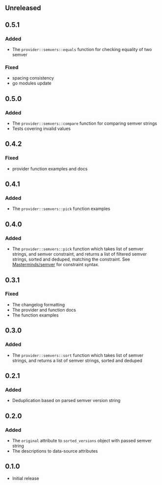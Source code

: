 ## Unreleased

## 0.5.1

### Added
- The  `provider::semvers::equals` function for checking equality of two semver

### Fixed
- spacing consistency
- go modules update

## 0.5.0

### Added
- The  `provider::semvers::compare` function for comparing semver strings
- Tests covering invalid values

## 0.4.2

### Fixed
- provider function examples and docs

## 0.4.1

### Added
- The `provider::semvers::pick` function examples

## 0.4.0

### Added
- The  `provider::semvers::pick` function which takes list of semver strings,
  and semver constraint, and returns a list of filtered semver strings, sorted and deduped,
  matching the constraint. See [Masterminds/semver](https://github.com/Masterminds/semver/tree/master?tab=readme-ov-file#checking-version-constraints) for constraint syntax.

## 0.3.1

### Fixed

- The changelog formatting
- The provider and function docs
- The function examples

## 0.3.0

### Added
- The  `provider::semvers::sort` function which takes list of semver strings,
  and returns a list of semver strings, sorted and deduped

## 0.2.1

### Added
- Deduplication based on parsed semver version string

## 0.2.0

### Added
- The `original` attribute to `sorted_versions` object with passed semver string
- The descriptions to data-source attributes

## 0.1.0

- Initial release
